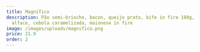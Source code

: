 ```yaml
---
title: Magnífico
description: Pão semi-brioche, bacon, queijo prato, bife in fire 180g, tomate,
  alface, cebola caramelizada, maionese in fire
image: /images/uploads/magnifico.png
price: 21.9
order: 2
---
```

